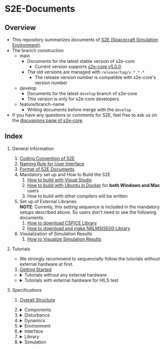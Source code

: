 # S2E-Documents
## Overview

- This repository summarizes documents of [S2E (Spacecraft Simulation Environment)](https://github.com/ut-issl/s2e-core/).
- The branch construction
  - main
    - Documents for the latest stable version of s2e-core
      - Current version supports [s2e-core v5.0.0](https://github.com/ut-issl/s2e-core/releases/tag/v5.0.0)
    - The old versions are managed with `release/tag/v.*.*.*`
      - The release version number is compatible with s2e-core's version number
  - develop
    - Documents for the latest `develop` branch of s2e-core
    - This version is only for s2e-core developers
  - feature/branch-name
    - Writing documents before merge with the `develop`
- If you have any questions or comments for S2E, feel free to ask us on the [discussions page of s2e-core](https://github.com/ut-issl/s2e-core/discussions).

## Index

1. General Information
   1. [Coding Convention of S2E](./General/CodingConvention.md)
   1. [Naming Rule for User Interface](./General/NamingRuleForUserInterface.md)
   1. [Format of S2E Documents](./General/DocumentFormat.md)
   1. Mandatory set up and How to Build the S2E  
	   1. [How to build with Visual Studio](./General/HowToCompileWithVisualStudio.md)
	   1. [How to build with Ubuntu in Docker](./General/HowToCompileWithUbuntuInDocker.md) for **both Windows and Mac** users
	   1. How to build with other compilers will be written
   1. Set up of External Libraries  
      **NOTE**: Currenly, this setting sequence is included in the mandatory setups described above. So users don't need to see the following documents.
      1. [How to download CSPICE Library](./General/HowToDwnloadCSPCElibrary.md)
	   1. [How to download and make NRLMSISE00 Library](./General/HowToDownloadNRLMSISE00library.md)
   1. Visulalization of Simulation Results
      1. [How to Visualize Simulation Results](./General/HowToVisualizeSimulationResults.md)
     

1. Tutorials  
   - We strongly recommend to sequencially follow the tutorials without external hardware at first.
   1. [Getting Started](./Tutorials/GettingStarted.md)
   - <details><summary> Tutorials without any external hardware </summary>

     1. [How To Make New Simulation Scenario](./Tutorials/HowToMakeNewSimulationScenario.md)
     1. [How To Add Components](./Tutorials/HowToAddComponents.md)
     1. [How To Make New Components](./Tutorials/HowToMakeNewComponents.md)
     1. [How To Use Monte Carlo Simulation](./Tutorials/HowToUseMonteCarloSimulation.md)
     1. [How To Add Control Algorithms](./Tutorials/HowToAddControlAlgorithms.md)
     1. [How To Integrate C2A](./Tutorials/HowToIntegrateC2A.md)
     1. [How to simulate multiple satellites](./Tutorials/HowToSimulateMultipleSatellites.md)
     1. TBW

     </details>

   - <details><summary> Tutorials with external hardware for HILS test </summary>

     1. [How To Perform UART HILS Test](./Tutorials/HowToPerformUartHilsTest.md)
     1. [How To Perform I2C HILS Test](./Tutorials/HowToPerformI2cHilsTest.md)
     1. TBW

     </details>

1. Specifications
   1. [Overall Structure](./Specifications/OverallStructure/OverallStructure.md)

   1. <details><summary> Components </summary>
      
      - `components` directory manages source codes to emulate components mounted on spacecraft and ground stations.

      1. <details><summary> Base </summary>

         - `base` directory manages base classes which are inherited to make component classes.

         1. [Component](./Specifications/Component/Abstract/Spec_ComponentBase.md)
         1. GPIO Communication with OBC: TBW
         1. I2C Controller: TBW
         1. I2C Target Communication with OBC: TBW
         1. Interface GPIO Component: TBW
         1. Interface Tickable: TBW
         1. [sensor](./Specifications/Component/Abstract/Spec_SensorBase.md)
         1. [UART Communication with OBC](./Specifications/Component/Abstract/Spec_ObcCommunicationBase.md)

         </details>

      1. <details><summary> AOCS (Attitude and Orbit Control System) </summary>

         - `aocs` directory manages components like sensor and actuators for AOCS subsystem.

         1. gnss_receiver: TBW
         1. gyro_sensor: TBW
         1. magnetometer: TBW
         1. magnetorquer: TBW
         1. reaction wheel: TBW
         1. [reaction_wheel_jitter](./Specifications/Component/AOCS/Spec_RWJitter.md)
         1. [star sensor](./Specifications/Component/AOCS/Spec_STT.md)
         1. sun sensor: TBW

         </details>

      1. <details><summary> CDH (Command and Data Handling) </summary>

         - `cdh` directory manages components for CDH subsystem.

         1. OBC (Onboard Computer): TBW
         1. OBC C2A: TBW

         </details>

      1. <details><summary> Communication </summary>

         - `communication` directory manages components for communication of spacecraft and ground stations.

         1. Antenna: TBW
         1. GS calculator: TBW

         </details>

      1. <details><summary> Ideal Components </summary>

         - TBW

         </details>

      1. <details><summary> Mission </summary>

         - `mission` directory manages mission specific components like science instruments of spacecraft.

         1. [Telescope](./Specifications/Component/Mission/Spec_Telescope_en.md) ([Japanese version](./Specifications/Component/Mission/Spec_Telescope_ja.md))

         </details>

      1. <details><summary> Power </summary>

         - `power` directory manages components for power subsystem.

         1. Battery: TBW
         1. CSV scenario interface: TBW
         1. [Power Control Unit](./Specifications/Component/Power/Spec_PCU.md)
         1. PCU Initial study: TBW
         1. Solar Array Panel: TBW

         </details>

      1. <details><summary> Propulsion </summary>

         - `propulsion` directory manages components for propulsion subsystem.

         1. [Simple Thruster](./Specifications/Component/Propulsion/Spec_SimpleThruster.md)

         </details>

      1. Thermal: No components now.


      1. <details><summary> Examples </summary>

         - `examples` directory manages example source codes to show how to make user defined components.
         - Please do not use these classes directory for your simulation analysis.

         1. Change structure: TBW
         1. I2C controller for HILS: TBW
         1. I2C target for HILS: TBW
         1. Serial communication HILS: TBW
         1. Serial communication OBC: TBW

         </details>

      </details>

   1. <details><summary> Disturbance </summary>

      1. Overview of disturbance calculation: TBW
      1. [GeoPotential](./Specifications/Disturbance/Spec_GeoPotential.md)
      1. [Gravity Gradient Torque](./Specifications/Disturbance/Spec_GGTorque.md)
      1. [Magnetic Disturbance Torque](./Specifications/Disturbance/Spec_MagDisturbance.md)
      1. [Surface force](./Specifications/Disturbance/Spec_SurfaceForce.md)
         1. [Air Drag](./Specifications/Disturbance/Spec_SurfaceForce_AirDrag.md)
         1. [Solar Radiation Pressure](./Specifications/Disturbance/Spec_SurfaceForce_SolarRadiation.md)
      1. [Third Body Gravity](./Specifications/Disturbance/Spec_ThirdBodyGravity.md)
      
      </details>

   1. <details><summary> Dynamics </summary>

      1. Attitude
         1. Overview of Attitude calculation: TBW
         1. [Attitude Dynamics](./Specifications/Dynamics/Spec_AttitudeDynamics.md)
         1. [Controlled Attitude](./Specifications/Dynamics/Spec_ControlledAttitude.md)
      1. Orbit
         1. [Overview of Orbit calculation](./Specifications/Dynamics/Spec_Orbit.md)
         1. [Kepler Orbit](./Specifications/Dynamics/Spec_KeplerOrbit.md)
         1. [RK4 Orbit Propagation](./Specifications/Dynamics/Spec_Rk4Orbit.md)
         1. [SGP4 Orbit Propagation with TLE](./Specifications/Dynamics/Spec_Sgp4.md)
         1. [ENCKE method](./Specifications/Dynamics/Spec_EnckeMethod.md)
         1. [Relative Orbit](./Specifications/Dynamics/Spec_RelativeOrbit.md)
      1. Thermal: not supported now.
      
      </details>

   1. <details><summary> Environment </summary>

      1. Overview of Environment calculation: TBW
      1. Global Environment
         1. Celestial Information: TBW
         1. [Celestial Rotation](./Specifications/Environment/Spec_CelestialRotation.md)
         1. Clock Generation: TBW
         1. [GNSS Satellites](./Specifications/Environment/Spec_GnssSatellites_en.md), ([Japanese version](./Specifications/Environment/Spec_GnssSatellites_ja.md))
         1. [Hipparcos Catalogue](./Specifications/Environment/Spec_HipparcosCatalogue_en.md), ([Japanese version](./Specifications/Environment/Spec_HipparcosCatalogue_ja.md))
         1. Physical Constants: TBW
         1. SimTime: TBW
      1. Local Environment
         1. [Atmosphere](./Specifications/Environment/Spec_Atmosphere.md)
         1. [Magnetic Environment](./Specifications/Environment/Spec_MagEnvironment.md)
         1. [Solar Radiation Pressure Environment](./Specifications/Environment/Spec_SRPEnvironment.md)

      </details>

   1. <details><summary> Interface </summary>

      1. Overview of Interface
      1. HILS In/Out
         1. Com port interface: TBW
         1. Hardware Message: TBW
         1. HILS port manager: TBW

      1. Initialize Input
         1. IniAccess: TBW

      1. Log Output
         1. Loggable: TBW
         1. Log Utility: TBW
         1. Logger: TBW

      1. <details><summary> Spacecraft In/Out</summary>

         1. Ports
            1. GPIO Port: TBW
            1. I2C Port: TBW
            1. [Power Port](./Specifications/Interface/Spec_PowerPort.md)
            1. SCI Port: TBW
         1. Utils
            1. ITCTMChannel: TBW
            1. Ring Buffer: TBW

         </details>

      
      </details>

   1. <details><summary> Library </summary>

      1. Geodesy
         1. Geodetic Position: TBW
      1. Orbit
         1. Kepler Orbit: TBW
         1. Orbital Elements: TBW
      1. Relative Orbit
         1. Relative Orbit Models: TBW
      1. IGRF (International Geomagnetic Reference Field): TBW
      1. inih: TBW
      1. <details><summary> math </summary>

         1. GlobalRand (Global Randomize control): TBW
         1. MatVec (Matrix and Vector) : TBW
         1. Matrix: TBW
         1. NormalRand (Normal Randomization): TBW
         1. ODE (Ordinaly Differential Equation): TBW
         1. Quantization: TBW
         1. Quaternion: TBW
         1. Ran0 and Ran1: TBW
         1. Random Walk: TBW
         1. Vector: TBW
         1. s2e_math: TBW

         </details>
      1. nrlmsise00: TBW
      1. optics
         1. Gaussian Beam Base: TBW
      1. sgp4: TBW
      1. utils
         1. Macros: TBW
         1. Endian: TBW
         1. SLIP: TBW
      
      </details>

   1. <details><summary> Simulation </summary>

      1. Case: TBW
      1. Ground Station: TBW
      1. Inter Satellite Communication: TBW
      1. [MCSim (Monte Carlo Simulation)](./Specifications/Simulation/Spec_MonteCarloSimulation.md)
      1. Spacecraft: TBW
         1. Installed Components: TBW
         1. Spacecraft: TBW
         1. Structure: TBW
      
      </details>
